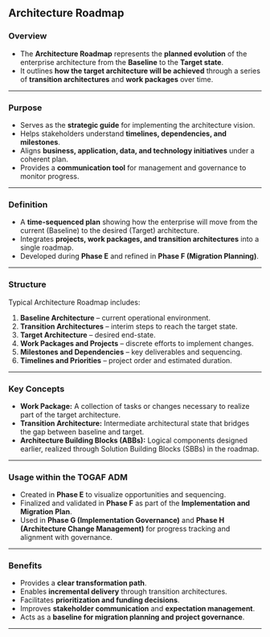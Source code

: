 
## **Architecture Roadmap**

### **Overview**

* The **Architecture Roadmap** represents the **planned evolution** of the enterprise architecture from the **Baseline** to the **Target state**.
* It outlines **how the target architecture will be achieved** through a series of **transition architectures** and **work packages** over time.

---

### **Purpose**

* Serves as the **strategic guide** for implementing the architecture vision.
* Helps stakeholders understand **timelines, dependencies, and milestones**.
* Aligns **business, application, data, and technology initiatives** under a coherent plan.
* Provides a **communication tool** for management and governance to monitor progress.

---

### **Definition**

* A **time-sequenced plan** showing how the enterprise will move from the current (Baseline) to the desired (Target) architecture.
* Integrates **projects, work packages, and transition architectures** into a single roadmap.
* Developed during **Phase E** and refined in **Phase F (Migration Planning)**.

---

### **Structure**

Typical Architecture Roadmap includes:

1. **Baseline Architecture** – current operational environment.
2. **Transition Architectures** – interim steps to reach the target state.
3. **Target Architecture** – desired end-state.
4. **Work Packages and Projects** – discrete efforts to implement changes.
5. **Milestones and Dependencies** – key deliverables and sequencing.
6. **Timelines and Priorities** – project order and estimated duration.

---

### **Key Concepts**

* **Work Package:** A collection of tasks or changes necessary to realize part of the target architecture.
* **Transition Architecture:** Intermediate architectural state that bridges the gap between baseline and target.
* **Architecture Building Blocks (ABBs):** Logical components designed earlier, realized through Solution Building Blocks (SBBs) in the roadmap.

---

### **Usage within the TOGAF ADM**

* Created in **Phase E** to visualize opportunities and sequencing.
* Finalized and validated in **Phase F** as part of the **Implementation and Migration Plan**.
* Used in **Phase G (Implementation Governance)** and **Phase H (Architecture Change Management)** for progress tracking and alignment with governance.

---

### **Benefits**

* Provides a **clear transformation path**.
* Enables **incremental delivery** through transition architectures.
* Facilitates **prioritization and funding decisions**.
* Improves **stakeholder communication** and **expectation management**.
* Acts as a **baseline for migration planning and project governance**.

---


